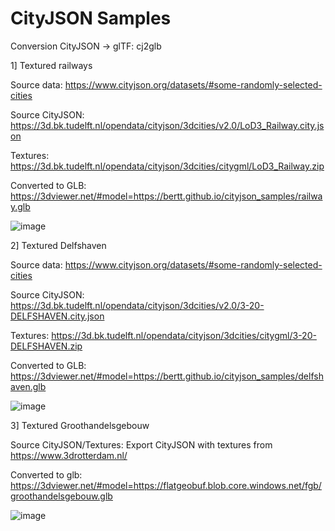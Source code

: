 # CityJSON Samples

Conversion CityJSON -> glTF: cj2glb

1] Textured railways

Source data: https://www.cityjson.org/datasets/#some-randomly-selected-cities

Source CityJSON: https://3d.bk.tudelft.nl/opendata/cityjson/3dcities/v2.0/LoD3_Railway.city.json

Textures: https://3d.bk.tudelft.nl/opendata/cityjson/3dcities/citygml/LoD3_Railway.zip

Converted to GLB: https://3dviewer.net/#model=https://bertt.github.io/cityjson_samples/railway.glb

![image](https://github.com/user-attachments/assets/8948577c-f1ae-41d2-8eae-22ed4a59bece)


2] Textured Delfshaven

Source data: https://www.cityjson.org/datasets/#some-randomly-selected-cities

Source CityJSON: https://3d.bk.tudelft.nl/opendata/cityjson/3dcities/v2.0/3-20-DELFSHAVEN.city.json

Textures: https://3d.bk.tudelft.nl/opendata/cityjson/3dcities/citygml/3-20-DELFSHAVEN.zip

Converted to GLB: https://3dviewer.net/#model=https://bertt.github.io/cityjson_samples/delfshaven.glb

![image](https://github.com/user-attachments/assets/830ae0e9-7fe1-48c1-89c3-099eef66aa14)


3] Textured Groothandelsgebouw

Source CityJSON/Textures: Export CityJSON with textures from https://www.3drotterdam.nl/

Converted to glb: https://3dviewer.net/#model=https://flatgeobuf.blob.core.windows.net/fgb/groothandelsgebouw.glb

![image](https://github.com/user-attachments/assets/53cdb038-2fb6-46a8-aa4b-34c0830f0cad)



